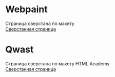 
# Webpaint
Страница сверстана по макету<br>
<a href="https://lemishmax.github.io/Webpaint/site/">Сверстанная страница</a>

# Qwast
Страница сверстана по макету HTML Academy<br>
<a href="https://lemishmax.github.io/Qwast/site/">Сверстанная страница</a>
